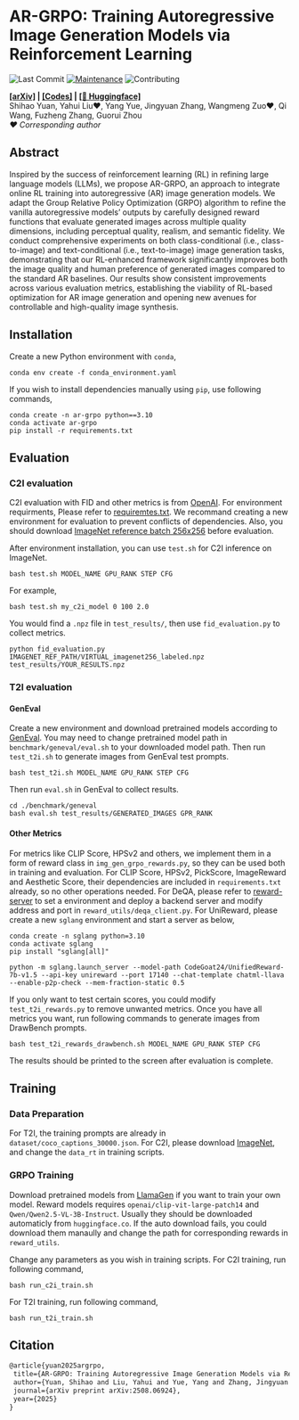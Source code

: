 # AR-GRPO: Training Autoregressive Image Generation Models via Reinforcement Learning

![Last Commit](https://img.shields.io/github/last-commit/Kwai-Klear/AR-GRPO)
[![Maintenance](https://img.shields.io/badge/Maintained%3F-yes-blue.svg)]((https://github.com/Kwai-Klear/AR-GRPO/graphs/commit-activity))
![Contributing](https://img.shields.io/badge/contributions-welcome-brightgreen.svg?style=flat)

**[[arXiv]](https://arxiv.org/pdf/2508.06924) | [[Codes]](https://github.com/Kwai-Klear/AR-GRPO) | [[🤗 Huggingface]](https://huggingface.co/collections/CSshihao/ar-grpo-689c970f4c848f01a162352a)** <br> 
Shihao Yuan, Yahui Liu♥, Yang Yue, Jingyuan Zhang, Wangmeng Zuo♥, Qi Wang, Fuzheng Zhang, Guorui Zhou <br>
*♥ Corresponding author*

## Abstract

Inspired by the success of reinforcement learning (RL) in refining large language models (LLMs), 
we propose AR-GRPO, an approach to integrate online RL training into autoregressive (AR)
image generation models. We adapt the Group Relative Policy Optimization (GRPO) algorithm
to refine the vanilla autoregressive models’ outputs by carefully designed reward functions that
evaluate generated images across multiple quality dimensions, including perceptual quality,
realism, and semantic fidelity. We conduct comprehensive experiments on both class-conditional
(i.e., class-to-image) and text-conditional (i.e., text-to-image) image generation tasks, demonstrating
that our RL-enhanced framework significantly improves both the image quality and human
preference of generated images compared to the standard AR baselines. Our results show
consistent improvements across various evaluation metrics, establishing the viability of 
RL-based optimization for AR image generation and opening new avenues for controllable and
high-quality image synthesis. 


## Installation
Create a new Python environment with `conda`,
```shell
conda env create -f conda_environment.yaml
```
If you wish to install dependencies manually using `pip`, use following commands,
```shell
conda create -n ar-grpo python==3.10
conda activate ar-grpo
pip install -r requirements.txt
```

## Evaluation
### C2I evaluation
C2I evaluation with FID and other metrics is from [OpenAI](https://github.com/openai/guided-diffusion/tree/main/evaluations). For environment requirments, Please refer to [requiremtes.txt](https://github.com/openai/guided-diffusion/blob/main/evaluations/requirements.txt). We recommand creating a new environment for evaluation to prevent conflicts of dependencies. 
Also, you should download [ImageNet reference batch 256x256](https://openaipublic.blob.core.windows.net/diffusion/jul-2021/ref_batches/imagenet/256/VIRTUAL_imagenet256_labeled.npz) before evaluation.

After environment installation, you can use `test.sh` for C2I inference on ImageNet.
```shell
bash test.sh MODEL_NAME GPU_RANK STEP CFG
```
For example,
```shell
bash test.sh my_c2i_model 0 100 2.0
```
You would find a `.npz` file in `test_results/`, then use `fid_evaluation.py` to collect metrics.
```shell
python fid_evaluation.py IMAGENET_REF_PATH/VIRTUAL_imagenet256_labeled.npz test_results/YOUR_RESULTS.npz
```

### T2I evaluation
#### GenEval
Create a new environment and download pretrained models according to [GenEval](https://github.com/djghosh13/geneval). You may need to change pretrained model path in `benchmark/geneval/eval.sh` to your downloaded model path. Then run `test_t2i.sh` to generate images from GenEval test prompts.
```shell
bash test_t2i.sh MODEL_NAME GPU_RANK STEP CFG
```
Then run `eval.sh` in GenEval to collect results.
```shell
cd ./benchmark/geneval
bash eval.sh test_results/GENERATED_IMAGES GPR_RANK
```

#### Other Metrics
For metrics like CLIP Score, HPSv2 and others, we implement them in a form of reward class in `img_gen_grpo_rewards.py`, so they can be used both in training and evaluation. 
For CLIP Score, HPSv2, PickScore, ImageReward and Aesthetic Score, their dependencies are included in `requirements.txt` already, so no other operations needed. 
For DeQA, please refer to [reward-server](https://github.com/yifan123/reward-server) to set a environment and deploy a backend server and modify address and port in `reward_utils/deqa_client.py`.
For UniReward, please create a new `sglang` environment and start a server as below,
```shell
conda create -n sglang python=3.10
conda activate sglang
pip install "sglang[all]"

python -m sglang.launch_server --model-path CodeGoat24/UnifiedReward-7b-v1.5 --api-key unireward --port 17140 --chat-template chatml-llava --enable-p2p-check --mem-fraction-static 0.5
```
If you only want to test certain scores, you could modify `test_t2i_rewards.py` to remove unwanted metrics. Once you have all metrics you want, run following commands to generate images from DrawBench prompts.
```shell
bash test_t2i_rewards_drawbench.sh MODEL_NAME GPU_RANK STEP CFG
```
The results should be printed to the screen after evaluation is complete.

## Training
### Data Preparation
For T2I, the training prompts are already in `dataset/coco_captions_30000.json`.
For C2I, please download [ImageNet](http://image-net.org/), and change the `data_rt` in training scripts.

### GRPO Training
Download pretrained models from [LlamaGen](https://github.com/FoundationVision/LlamaGen) if you want to train your own model.
Reward models requires `openai/clip-vit-large-patch14` and `Qwen/Qwen2.5-VL-3B-Instruct`. Usually they should be downloaded automaticly from `huggingface.co`. If the auto download fails, you could download them manaully and change the path for corresponding rewards in `reward_utils`.

Change any parameters as you wish in training scripts.
For C2I training, run following command,
```shell
bash run_c2i_train.sh
```
For T2I training, run following command,
```shell
bash run_t2i_train.sh
```

## Citation
```latex
@article{yuan2025argrpo,
 title={AR-GRPO: Training Autoregressive Image Generation Models via Reinforcement Learning},
 author={Yuan, Shihao and Liu, Yahui and Yue, Yang and Zhang, Jingyuan and Zuo, Wangmeng and Wang, Qi and Zhang, Fuzheng and Zhou, Guorui},
 journal={arXiv preprint arXiv:2508.06924},
 year={2025}
}
```
